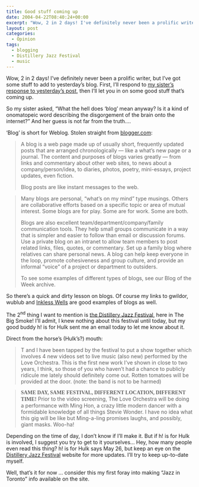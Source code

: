 ```yaml
---
title: Good stuff coming up
date: 2004-04-22T08:40:24+00:00
excerpt: "Wow, 2 in 2 days! I've definitely never been a prolific writer, but I've got some stuff to add to yesterday's blog."
layout: post
categories:
  - Opinion
tags:
  - blogging
  - Distillery Jazz Festival
  - music
---
```

Wow, 2 in 2 days! I&#8217;ve definitely never been a prolific writer, but I&#8217;ve got some stuff to add to yesterday&#8217;s blog. First, I&#8217;ll respond to [my sister&#8217;s response to yesterday&#8217;s post](/good-without-the-tooth.html), then I&#8217;ll let you in on some good stuff that&#8217;s coming up.

So my sister asked, “What the hell does ‘blog’ mean anyway? Is it a kind of onomatopeic word describing the disgorgement of the brain onto the internet?” And her guess is not far from the truth&#8230;.

‘Blog’ is short for Weblog. Stolen straight from <a href="http://www.blogger.com/" target="_blank">blogger.com</a>:

> A blog is a web page made up of usually short, frequently updated posts that are arranged chronologically — like a what&#8217;s new page or a journal. The content and purposes of blogs varies greatly — from links and commentary about other web sites, to news about a company/person/idea, to diaries, photos, poetry, mini-essays, project updates, even fiction.
> 
> Blog posts are like instant messages to the web.
  
> Many blogs are personal, &#8220;what&#8217;s on my mind&#8221; type musings. Others are collaborative efforts based on a specific topic or area of mutual interest. Some blogs are for play. Some are for work. Some are both.
> 
> Blogs are also excellent team/department/company/family communication tools. They help small groups communicate in a way that is simpler and easier to follow than email or discussion forums. Use a private blog on an intranet to allow team members to post related links, files, quotes, or commentary. Set up a family blog where relatives can share personal news. A blog can help keep everyone in the loop, promote cohesiveness and group culture, and provide an informal &#8220;voice&#8221; of a project or department to outsiders.
> 
> To see some examples of different types of blogs, see our Blog of the Week archive.

So there&#8217;s a quick and dirty lesson on blogs. Of course my links to gwildor, wublub and <a href="http://www.macleans.ca/paulwells" target="_blank">Inkless Wells</a> are good examples of blogs as well.

The 2<sup>nd</sup> thing I want to mention is <a href="http://rraz.ca/Jazz.html" target="_blank">the Distillery Jazz Festival</a>, here in The Big Smoke! I&#8217;ll admit, I knew nothing about this festival until today, but my good buddy h! is for Hulk sent me an email today to let me know about it.

Direct from the horse&#8217;s (Hulk&#8217;s?) mouth:

> T and I have been tapped by the festival to put a show together which involves 4 new videos set to live music (also new) performed by the Love Orchestra. This is the first new work I&#8217;ve shown in close to two years, I think, so those of you who haven&#8217;t had a chance to publicly ridicule me lately should definitely come out. Rotten tomatoes will be provided at the door. (note: the band is not to be harmed)
  
> **<span style="font-family: 'times new roman', times, serif;">SAME DAY, SAME FESTIVAL, DIFFERENT LOCATION, DIFFERENT TIME!</span>** Prior to the video screening, The Love Orchestra will be doing a performance with Ming Hon, a crazy little modern dancer with a formidable knowledge of all things Stevie Wonder. I have no idea what this gig will be like but Ming-a-ling promises laughs, and possibly, giant masks. Woo-ha!

Depending on the time of day, I don&#8217;t know if I&#8217;ll make it. But if h! is for Hulk is involved, I suggest you try to get to it yourselves&#8230; Hey, how many people even read this thing? h! is for Hulk says May 26, but keep an eye on the <a href="http://rraz.ca/Jazz.html" target="_blank">Distillery Jazz Festival</a> website for more updates. I&#8217;ll try to keep up-to-date myself.

Well, that&#8217;s it for now &#8230; consider this my first foray into making “Jazz in Toronto” info available on the site.